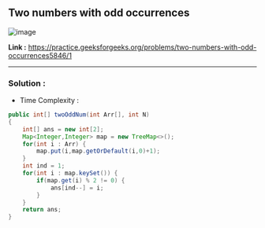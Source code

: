## Two numbers with odd occurrences

![image](https://user-images.githubusercontent.com/23376002/200632674-a5ff1c0f-723e-41a0-9753-a7b273dffcc0.png)


**Link :** https://practice.geeksforgeeks.org/problems/two-numbers-with-odd-occurrences5846/1

--------------------------------------------------------------------------------------------------------------------------------------------------------


### Solution :

- Time Complexity :


```java
public int[] twoOddNum(int Arr[], int N)
{
    int[] ans = new int[2];
    Map<Integer,Integer> map = new TreeMap<>();
    for(int i : Arr) {
        map.put(i,map.getOrDefault(i,0)+1);
    }
    int ind = 1;
    for(int i : map.keySet()) {
        if(map.get(i) % 2 != 0) {
            ans[ind--] = i;
        }
    }
    return ans;
}

```


